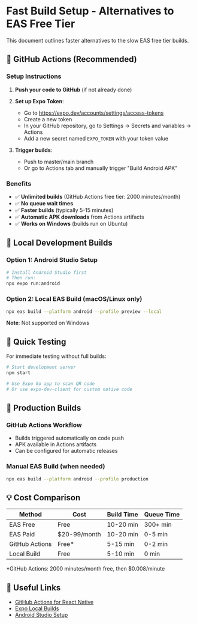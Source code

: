 # Fast Build Setup - Alternatives to EAS Free Tier

This document outlines faster alternatives to the slow EAS free tier builds.

## 🚀 GitHub Actions (Recommended)

### Setup Instructions

1. **Push your code to GitHub** (if not already done)
2. **Set up Expo Token**:
   - Go to https://expo.dev/accounts/settings/access-tokens
   - Create a new token
   - In your GitHub repository, go to Settings → Secrets and variables → Actions
   - Add a new secret named `EXPO_TOKEN` with your token value

3. **Trigger builds**:
   - Push to master/main branch
   - Or go to Actions tab and manually trigger "Build Android APK"

### Benefits
- ✅ **Unlimited builds** (GitHub Actions free tier: 2000 minutes/month)
- ✅ **No queue wait times**
- ✅ **Faster builds** (typically 5-15 minutes)
- ✅ **Automatic APK downloads** from Actions artifacts
- ✅ **Works on Windows** (builds run on Ubuntu)

## 🔧 Local Development Builds

### Option 1: Android Studio Setup
```bash
# Install Android Studio first
# Then run:
npx expo run:android
```

### Option 2: Local EAS Build (macOS/Linux only)
```bash
npx eas build --platform android --profile preview --local
```
**Note**: Not supported on Windows

## 📱 Quick Testing

For immediate testing without full builds:
```bash
# Start development server
npm start

# Use Expo Go app to scan QR code
# Or use expo-dev-client for custom native code
```

## 🎯 Production Builds

### GitHub Actions Workflow
- Builds triggered automatically on code push
- APK available in Actions artifacts
- Can be configured for automatic releases

### Manual EAS Build (when needed)
```bash
npx eas build --platform android --profile production
```

## 💡 Cost Comparison

| Method | Cost | Build Time | Queue Time |
|--------|------|------------|------------|
| EAS Free | Free | 10-20 min | 300+ min |
| EAS Paid | $20-99/month | 10-20 min | 0-5 min |
| GitHub Actions | Free* | 5-15 min | 0-2 min |
| Local Build | Free | 5-10 min | 0 min |

*GitHub Actions: 2000 minutes/month free, then $0.008/minute

## 🔗 Useful Links

- [GitHub Actions for React Native](https://github.com/TanayK07/expo-react-native-cicd)
- [Expo Local Builds](https://docs.expo.dev/build-reference/local-builds/)
- [Android Studio Setup](https://docs.expo.dev/workflow/android-studio-emulator/)